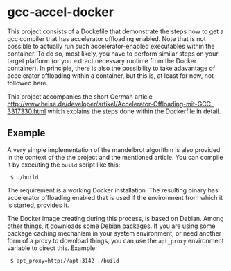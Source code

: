 # gcc-accel-docker

This project consists of a Dockefile that demonstrate the steps how to get a gcc compiler that has accelerator offloading
enabled. Note that is not possible to actually run such accelerator-enabled executables
within the container. To do so, most likely, you have to perform similar steps on your target platform (or you extract
necessary runtime from the Docker container). In principle, there is also the possibility to take adavantage of accelerator
offloading within a container, but this is, at least for now, not followed here.

This project accompanies the short German article
http://www.heise.de/developer/artikel/Accelerator-Offloading-mit-GCC-3317330.html which explains the steps done within
the Dockerfile in detail.

## Example

A very simple implementation of the mandelbrot algorithm is also provided in the context of the the project
and the mentioned article. You can compile it by executing the ```build``` script like this:
```
 $ ./build
```
The requirement is a working Docker installation. The resulting binary has accelerator offloading enabled that
is used if the environment from which it is started, provides it.

The Docker image creating during this process, is based on Debian. Among other things, it downloads some
Debian packages. If you are using some package caching mechanism in your system environment, or need another
form of a proxy to download things, you can use the ```apt_proxy``` environment variable to direct this.
Example:

```
 $ apt_proxy=http://apt:3142 ./build
```
